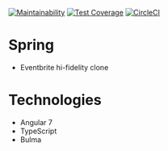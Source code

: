 [![Maintainability](https://api.codeclimate.com/v1/badges/8fcf6a0e28c2eb93f43a/maintainability)](https://codeclimate.com/github/DennisWanjiru/spring/maintainability)  [![Test Coverage](https://api.codeclimate.com/v1/badges/8fcf6a0e28c2eb93f43a/test_coverage)](https://codeclimate.com/github/DennisWanjiru/spring/test_coverage) [![CircleCI](https://circleci.com/gh/DennisWanjiru/spring.svg?style=svg)](https://circleci.com/gh/DennisWanjiru/spring)

# Spring
- Eventbrite hi-fidelity clone

# Technologies
- Angular 7
- TypeScript
- Bulma
